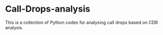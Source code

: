 # Call-Drops-analysis

This is a collection of Python codes for analysing call drops based on CDR analysis.
